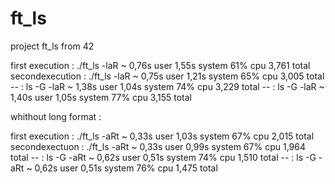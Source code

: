 # ft_ls
project ft_ls from 42

first execution : ./ft_ls -laR ~  0,76s user 1,55s system 61% cpu 3,761 total
secondexecution : ./ft_ls -laR ~  0,75s user 1,21s system 65% cpu 3,005 total
--              : ls -G -laR ~  1,38s user 1,04s system 74% cpu 3,229 total
--              : ls -G -laR ~  1,40s user 1,05s system 77% cpu 3,155 total

whithout long format :

first execution : ./ft_ls -aRt ~  0,33s user 1,03s system 67% cpu 2,015 total
secondexectuon  : ./ft_ls -aRt ~  0,33s user 0,99s system 67% cpu 1,964 total
--              : ls -G -aRt ~  0,62s user 0,51s system 74% cpu 1,510 total
--              : ls -G -aRt ~  0,62s user 0,51s system 76% cpu 1,475 total
